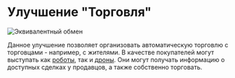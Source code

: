 # Улучшение "Торговля"

![Эквивалентный обмен](oredict:oc:tradingUpgrade)

Данное улучшение позволяет организовать автоматическую торговлю с торговцами - например, с жителями. В качестве покупателей могут выступать как [роботы](../block/robot.md), так и [дроны](drone.md). Они могут получать информацию о доступных сделках у продавцов, а также собственно торговать.

